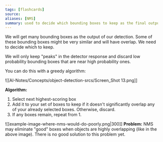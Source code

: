 ```yaml
---
tags: [flashcards]
source:
aliases: [NMS]
summary: used to decide which bounding boxes to keep as the final output of an object detector by keeping high-confidence non-overlapping boxes.
---
```

We will get many bounding boxes as the output of our detection. Some of these bounding boxes might be very similar and will have overlap. We need to decide which to keep.

We will only keep "peaks" in the detector response and discard low probability bounding boxes that are near high probability ones.

You can do this with a greedy algorithm:

![[AI-Notes/Concepts/object-detection-srcs/Screen_Shot 13.png]]

**Algorithm:**
1. Select next highest-scoring box
2. Add it to your set of boxes to keep if it doesn't significantly overlap any of your already selected boxes. Otherwise, discard.
3. If any boxes remain, repeat from 1.

![[example-image-where-nms-would-do-poorly.png|300]]
**Problem:** NMS may eliminate "good" boxes when objects are highly overlapping (like in the above image). There is no good solution to this problem yet.
